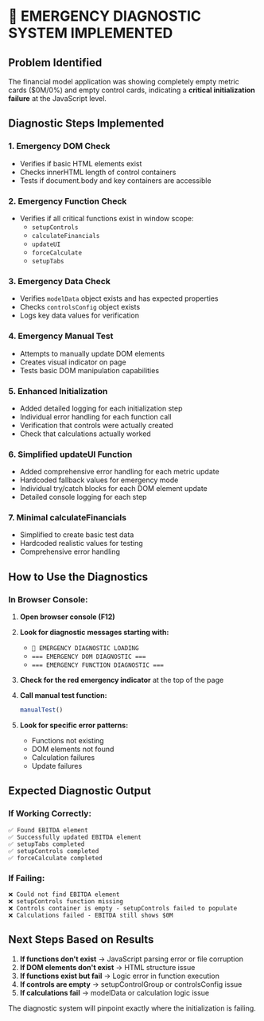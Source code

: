 # 🚨 EMERGENCY DIAGNOSTIC SYSTEM IMPLEMENTED

## Problem Identified
The financial model application was showing completely empty metric cards ($0M/0%) and empty control cards, indicating a **critical initialization failure** at the JavaScript level.

## Diagnostic Steps Implemented

### 1. **Emergency DOM Check**
- Verifies if basic HTML elements exist
- Checks innerHTML length of control containers
- Tests if document.body and key containers are accessible

### 2. **Emergency Function Check** 
- Verifies if all critical functions exist in window scope:
  - `setupControls`
  - `calculateFinancials`
  - `updateUI` 
  - `forceCalculate`
  - `setupTabs`

### 3. **Emergency Data Check**
- Verifies `modelData` object exists and has expected properties
- Checks `controlsConfig` object exists
- Logs key data values for verification

### 4. **Emergency Manual Test**
- Attempts to manually update DOM elements
- Creates visual indicator on page
- Tests basic DOM manipulation capabilities

### 5. **Enhanced Initialization**
- Added detailed logging for each initialization step
- Individual error handling for each function call
- Verification that controls were actually created
- Check that calculations actually worked

### 6. **Simplified updateUI Function**
- Added comprehensive error handling for each metric update
- Hardcoded fallback values for emergency mode
- Individual try/catch blocks for each DOM element update
- Detailed console logging for each step

### 7. **Minimal calculateFinancials**
- Simplified to create basic test data
- Hardcoded realistic values for testing
- Comprehensive error handling

## How to Use the Diagnostics

### In Browser Console:
1. **Open browser console (F12)**
2. **Look for diagnostic messages starting with:**
   - `🚨 EMERGENCY DIAGNOSTIC LOADING`
   - `=== EMERGENCY DOM DIAGNOSTIC ===`
   - `=== EMERGENCY FUNCTION DIAGNOSTIC ===`

3. **Check for the red emergency indicator** at the top of the page

4. **Call manual test function:**
   ```javascript
   manualTest()
   ```

5. **Look for specific error patterns:**
   - Functions not existing
   - DOM elements not found
   - Calculation failures
   - Update failures

## Expected Diagnostic Output

### If Working Correctly:
```
✅ Found EBITDA element
✅ Successfully updated EBITDA element  
✅ setupTabs completed
✅ setupControls completed
✅ forceCalculate completed
```

### If Failing:
```
❌ Could not find EBITDA element
❌ setupControls function missing
❌ Controls container is empty - setupControls failed to populate
❌ Calculations failed - EBITDA still shows $0M
```

## Next Steps Based on Results

1. **If functions don't exist** → JavaScript parsing error or file corruption
2. **If DOM elements don't exist** → HTML structure issue
3. **If functions exist but fail** → Logic error in function execution
4. **If controls are empty** → setupControlGroup or controlsConfig issue
5. **If calculations fail** → modelData or calculation logic issue

The diagnostic system will pinpoint exactly where the initialization is failing.
